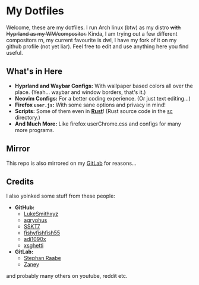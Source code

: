 # My Dotfiles

Welcome, these are my dotfiles. I run Arch linux (btw) as my distro ~~with Hyprland as my WM/compositor.~~ Kinda, I am trying out a few different compositors rn, my current favourite is dwl, I have my fork of it on my github profile (not yet liar). Feel free to edit and use anything here you find useful.

## What's in Here

- **Hyprland and Waybar Configs:** With wallpaper based colors all over the place. (Yeah... waybar and window borders, that's it.)
- **Neovim Configs:** For a better coding experience. (Or just text editing...)
- **Firefox `user.js`:** With some sane options and privacy in mind!
- **Scripts:** Some of them even in [**Rust**](https://youtu.be/LDU_Txk06tM?si=XyNZZpBwhdSF4-0Z&t=74)! (Rust source code in the [sc](sc/) directory.)
- **And Much More:** Like firefox userChrome.css and configs for many more programs.

## Mirror

This repo is also mirrored on my [GitLab](https://gitlab.com/vmkxyz/dotfiles/-/tree/master?ref_type=heads) for reasons...

## Credits

I also yoinked some stuff from these people:

- **GitHub:**
  - [LukeSmithxyz](https://github.com/LukeSmithxyz)
  - [agryphus](https://github.com/agryphus)
  - [SSKT7](https://github.com/SSKT7)
  - [fishyfishfish55](https://github.com/fishyfishfish55)
  - [adi1090x](https://github.com/adi1090x)
  - [xsghetti](https://github.com/xsghetti)
- **GitLab:**
  - [Stephan Raabe](https://gitlab.com/stephan.raabe)
  - [Zaney](https://gitlab.com/Zaney)

and probably many others on youtube, reddit etc.
